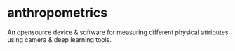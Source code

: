 # anthropometrics
An opensource device &amp; software for measuring different physical attributes using camera &amp; deep learning tools.
